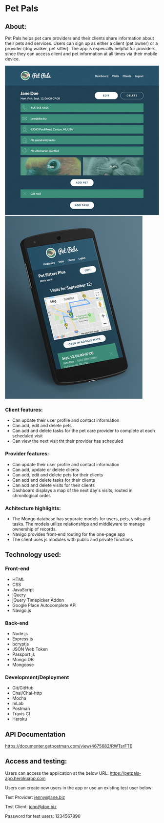 # Pet Pals

## About:
Pet Pals helps pet care providers and their clients share information about their pets and services. Users can sign up as either a client (pet owner) or a provider (dog walker, pet sitter). The app is especially helpful for providers, since they can access client and pet information at all times via their mobile device.

!["Desktop"](public/images/pet-pals-desktop.jpg "Desktop")
!["Mobile"](public/images/pet-pals-mobile.jpg "Mobile")


### Client features:
* Can update their user profile and contact information
* Can add, edit and delete pets
* Can add and delete tasks for the pet care provider to complete at each scheduled visit
* Can view the next visit tht their provider has scheduled

### Provider features:
* Can update their user profile and contact information
* Can add, update or delete clients
* Can add, edit and delete pets for their clients
* Can add and delete tasks for their clients 
* Can add and delete visits for their clients
* Dashboard displays a map of the next day's visits, routed in chronilogical order.

### Achitecture highlights:
* The Mongo database has separate models for users, pets, visits and tasks. The models utilize relationships and middleware to manage ownership of records.
* Navigo provides front-end routing for the one-page app
* The client uses js modules with public and private functions

## Technology used:

### Front-end
* HTML
* CSS
* JavaScript
* jQuery
* jQuery Timepicker Addon
* Google Place Autocomplete API
* Navigo.js

### Back-end
* Node.js
* Express.js
* bcryptjs
* JSON Web Token
* Passport.js
* Mongo DB
* Mongoose

### Development/Deployment
* Git/GitHub
* Chai/Chai-http
* Mocha
* mLab
* Postman
* Travis CI
* Heroku

## API Documentation
https://documenter.getpostman.com/view/4675682/RWTsrFTE

## Access and testing:
Users can access the application at the below URL:
https://petpals-app.herokuapp.com

Users can create new users in the app or use an existing test user below:

Test Provider:
jenny@lane.biz

Test Client:
john@doe.biz

Password for test users:
1234567890
